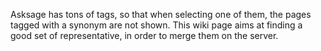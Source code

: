 Asksage has tons of tags, so that when selecting one of them, the pages tagged with a synonym are not shown. This wiki page aims at finding a good set of representative, in order to merge them on the server.
